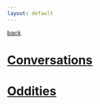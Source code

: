 ```yaml
---
layout: default
---
```


[back](../)

# [Conversations](./conversations.md)

# [Oddities](./oddities.md)
